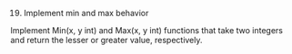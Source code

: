 19. Implement min and max behavior

Implement Min(x, y int) and Max(x, y int) functions that take two integers and return the lesser or greater value, respectively.

